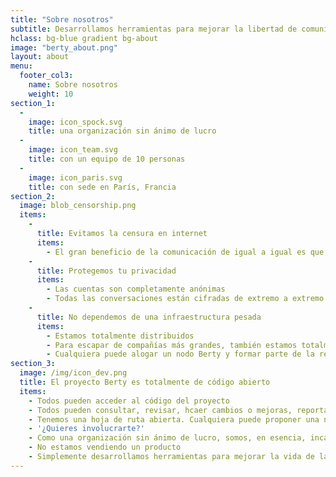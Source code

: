```yaml
---
title: "Sobre nosotros"
subtitle: Desarrollamos herramientas para mejorar la libertad de comunicación
hclass: bg-blue gradient bg-about
image: "berty_about.png"
layout: about
menu:
  footer_col3:
    name: Sobre nosotros
    weight: 10
section_1:
  - 
    image: icon_spock.svg
    title: una organización sin ánimo de lucro
  - 
    image: icon_team.svg
    title: con un equipo de 10 personas
  - 
    image: icon_paris.svg
    title: con sede en París, Francia
section_2:
  image: blob_censorship.png
  items:
    - 
      title: Evitamos la censura en internet
      items:
        - El gran beneficio de la comunicación de igual a igual es que es muy dificil evitar que se extienda
    - 
      title: Protegemos tu privacidad
      items:
        - Las cuentas son completamente anónimas
        - Todas las conversaciones están cifradas de extremo a extremo por defecto
    - 
      title: No dependemos de una infraestructura pesada
      items:
        - Estamos totalmente distribuidos
        - Para escapar de compañías más grandes, también estamos totalmente decentralizados
        - Cualquiera puede alogar un nodo Berty y formar parte de la red Berty
section_3:
  image: /img/icon_dev.png
  title: El proyecto Berty es totalmente de código abierto
  items:
    - Todos pueden acceder al código del proyecto
    - Todos pueden consultar, revisar, hcaer cambios o mejoras, reportar errores, realizar una auditoría de seguridad...
    - Tenemos una hoja de ruta abierta. Cualquiera puede proponer una nueva característica
    - '¿Quieres involucrarte?'
    - Como una organización sin ánimo de lucro, somos, en esencia, incapaces de obtener ganacias
    - No estamos vendiendo un producto
    - Simplemente desarrollamos herramientas para mejorar la vida de las personas
---
```


